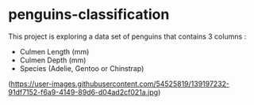 # penguins-classification

This project is exploring a data set of penguins that contains 3 columns :

- Culmen Length (mm)
- Culmen Depth (mm)
- Species (Adelie, Gentoo or Chinstrap)


(https://user-images.githubusercontent.com/54525819/139197232-91df7152-f6a9-4149-89d6-d04ad2cf021a.jpg)
